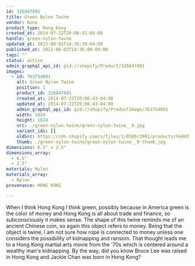 ```yaml
---
id: 326847491
title: Green Nylon Twine
vendor: None
product_type: Hong Kong
created_at: 2014-07-22T20:06:41-04:00
handle: green-nylon-twine
updated_at: 2023-08-02T14:36:39-04:00
published_at: 2011-06-02T14:36:00-04:00
tags: ""
status: active
admin_graphql_api_id: gid://shopify/Product/326847491
images:
  - id: 763754091
    alt: Green Nylon Twine
    position: 1
    product_id: 326847491
    created_at: 2014-07-22T20:06:43-04:00
    updated_at: 2014-07-22T20:06:43-04:00
    admin_graphql_api_id: gid://shopify/ProductImage/763754091
    width: 1024
    height: 1024
    src: ./green-nylon-twine/green-nylon-twine__0.jpg
    variant_ids: []
    oldSrc: https://cdn.shopify.com/s/files/1/0589/2901/products/hk043.jpeg?v=1406074003
    thumb: ./green-nylon-twine/green-nylon-twine__0-thumb.jpg
dimensions: 6.5" x 2.5"
dimensions_array:
  - 6.5"
  - 2.5"
materials: Nylon
materials_array:
  - Nylon
provenance: HONG KONG

---
```


When I think Hong Kong I think green, possibly because in America green is the color of money and Hong Kong is all about trade and finance, so subconsciously it makes sense. The shape of this twine reminds me of an ancient Chinese coin, so again this object refers to money. Being that the object is twine, I am not sure how rope is connected to money unless one considers the possibility of kidnapping and ransom. That thought leads me to a Hong Kong martial arts movie from the '70s which is centered around a wealthy man's kidnapping. By the way, did you know Bruce Lee was raised in Hong Kong and Jackie Chan was born in Hong Kong?